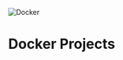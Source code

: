 ![Docker](https://www.docker.com/sites/default/files/d8/2019-07/horizontal-logo-monochromatic-white.png)

# Docker Projects
